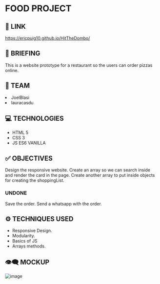 
# FOOD PROJECT

## 🔗 LINK
https://ericpuig10.github.io/HitTheDombo/

## 📜 BRIEFING
This is a website prototype for a restaurant so the users can order pizzas online. 

## 👥 TEAM
<li>JoelBlasi</li>
<li>lauracasdu </li>

## 💻 TECHNOLOGIES
- HTML 5
- CSS 3
- JS ES6  VANILLA

## ✅ OBJECTIVES
Design the responsive website.
Create an array so we can search inside and render the card in the page.
Create another array to put inside objects for creating the shoppingList.
### UNDONE
Save the order.
Send a whatsapp with the order.


## ⚙️ TECHNIQUES USED
- Responsive Design.
- Modularity.
- Basics of JS
- Arrays methods.



##  👁️‍🗨️ MOCKUP
![image](https://user-images.githubusercontent.com/102654586/166195153-9c722f84-d301-4b41-8187-d736216c5ef9.png)
